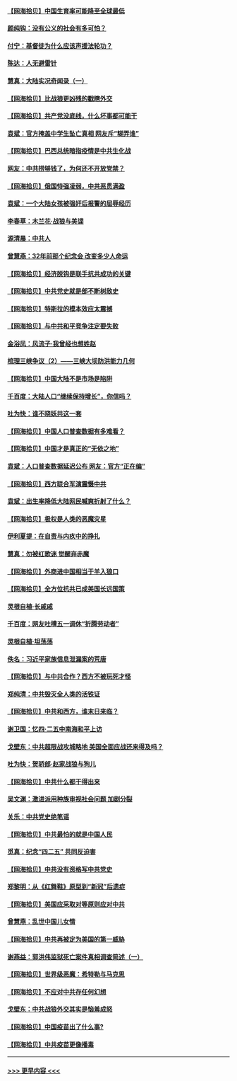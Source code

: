 #### [【网海拾贝】中国生育率可能降至全球最低](../pages/nsc993/n12948793.md?t=05150951) 
#### [颜纯钩：没有公义的社会有多可怕？](../pages/nsc993/n12947626.md?t=05150951) 
#### [付宁：基督徒为什么应该声援法轮功？](../pages/nsc993/n12947233.md?t=05150951) 
#### [陈达：人无避雷针](../pages/nsc993/n12947098.md?t=05150951) 
#### [慧真：大陆实况奇闻录（一）](../pages/nsc993/n12945811.md?t=05150951) 
#### [【网海拾贝】比战狼更凶残的戳瞎外交](../pages/nsc993/n12945717.md?t=05150951) 
#### [【网海拾贝】共产党没底线，什么坏事都可能干](../pages/nsc993/n12942090.md?t=05150951) 
#### [袁斌：官方掩盖中学生坠亡真相 网友斥“糊弄谁”](../pages/nsc993/n12942029.md?t=05150951) 
#### [【网海拾贝】巴西总统暗指疫情是中共生化战](../pages/nsc993/n12938999.md?t=05150951) 
#### [网友：中共捞够钱了，为何还不开放党禁？](../pages/nsc993/n12938952.md?t=05150951) 
#### [【网海拾贝】俄国恃强凌弱，中共恶贯满盈](../pages/nsc993/n12936626.md?t=05150951) 
#### [袁斌：一个大陆女孩被强奸后报警的屈辱经历](../pages/nsc993/n12936547.md?t=05150951) 
#### [李春草：木兰花·战狼与美谍](../pages/nsc993/n12935995.md?t=05150951) 
#### [源清晨：中共人](../pages/nsc993/n12935589.md?t=05150951) 
#### [曾慧燕：32年前那个纪念会 改变多少人命运](../pages/nsc993/n12934233.md?t=05150951) 
#### [【网海拾贝】经济脱钩是联手抗共成功的关键](../pages/nsc993/n12934176.md?t=05150951) 
#### [【网海拾贝】中共党史就是部不断树敌史](../pages/nsc993/n12932844.md?t=05150951) 
#### [【网海拾贝】特斯拉的模本效应太震撼](../pages/nsc993/n12925626.md?t=05150951) 
#### [【网海拾贝】与中共和平竞争注定要失败](../pages/nsc993/n12923326.md?t=05150951) 
#### [金浴凤：风流子‧我曾经也想姓赵](../pages/nsc993/n12920911.md?t=05150951) 
#### [梳理三峡争议（2）——三峡大坝防洪能力几何](../pages/nsc993/n12920173.md?t=05150951) 
#### [【网海拾贝】中国大陆不是市场是陷阱](../pages/nsc993/n12920143.md?t=05150951) 
#### [千百度：大陆人口“继续保持增长”，你信吗？](../pages/nsc993/n12918946.md?t=05150951) 
#### [吐为快：谁不晓妖共这一套](../pages/nsc993/n12918941.md?t=05150951) 
#### [【网海拾贝】中国人口普查数据有多难看？](../pages/nsc993/n12917822.md?t=05150951) 
#### [【网海拾贝】中国才是真正的“无依之地”](../pages/nsc993/n12915845.md?t=05150951) 
#### [袁斌：人口普查数据延迟公布 网友：官方“正在编”](../pages/nsc993/n12915748.md?t=05150951) 
#### [【网海拾贝】西方联合军演震慑中共](../pages/nsc993/n12913466.md?t=05150951) 
#### [袁斌：出生率降低大陆网民喊爽折射了什么？](../pages/nsc993/n12913365.md?t=05150951) 
#### [【网海拾贝】极权是人类的恶魔灾星](../pages/nsc993/n12910697.md?t=05150951) 
#### [伊利夏提：在自责与内疚中的挣扎](../pages/nsc993/n12910493.md?t=05150951) 
#### [慧真：勿被红歌迷 觉醒弃赤魔](../pages/nsc993/n12910485.md?t=05150951) 
#### [【网海拾贝】外商进中国相当于羊入狼口](../pages/nsc993/n12908274.md?t=05150951) 
#### [【网海拾贝】全方位抗共已成美国长远国策](../pages/nsc993/n12906878.md?t=05150951) 
#### [灵根自植‧长戚戚](../pages/nsc993/n12905585.md?t=05150951) 
#### [千百度：网友吐槽五一调休“折腾劳动者”](../pages/nsc993/n12905934.md?t=05150951) 
#### [灵根自植‧坦荡荡](../pages/nsc993/n12905562.md?t=05150951) 
#### [佚名：习近平家族信息泄漏案的荒唐](../pages/nsc993/n12904705.md?t=05150951) 
#### [【网海拾贝】与中共合作？西方不被玩死才怪](../pages/nsc993/n12903873.md?t=05150951) 
#### [郑纯清：中共毁灭全人类的活铁证](../pages/nsc993/n12903785.md?t=05150951) 
#### [【网海拾贝】中共和西方，谁末日来临？](../pages/nsc993/n12903482.md?t=05150951) 
#### [谢卫国：忆四‧二五中南海和平上访](../pages/nsc993/n12902192.md?t=05150951) 
#### [戈壁东：中共超限战攻城略地 美国全面应战还来得及吗？](../pages/nsc993/n12902297.md?t=05150951) 
#### [吐为快：贺骄郎‧赵家战狼与狗儿](../pages/nsc993/n12902280.md?t=05150951) 
#### [【网海拾贝】中共什么都干得出来](../pages/nsc993/n12897500.md?t=05150951) 
#### [吴文渊：激进派用种族审视社会问题 加剧分裂](../pages/nsc993/n12893881.md?t=05150951) 
#### [关乐：中共党史绝笔谣](../pages/nsc993/n12897270.md?t=05150951) 
#### [【网海拾贝】中共最怕的就是中国人民](../pages/nsc993/n12894705.md?t=05150951) 
#### [觅真：纪念“四二五” 共同反迫害](../pages/nsc993/n12894553.md?t=05150951) 
#### [【网海拾贝】中共没有资格写中共党史](../pages/nsc993/n12892231.md?t=05150951) 
#### [郑黎明：从《红舞鞋》原型到“新冠”后遗症](../pages/nsc993/n12890469.md?t=05150951) 
#### [【网海拾贝】美国应采取对等原则应对中共](../pages/nsc993/n12889176.md?t=05150951) 
#### [曾慧燕：乱世中国儿女情](../pages/nsc993/n12887931.md?t=05150951) 
#### [【网海拾贝】中共再被定为美国的第一威胁](../pages/nsc993/n12887580.md?t=05150951) 
#### [谢燕益：郭洪伟监狱死亡案件真相调查简述（一）](../pages/nsc993/n12885648.md?t=05150951) 
#### [【网海拾贝】世界级恶魔：希特勒与马克思](../pages/nsc993/n12884062.md?t=05150951) 
#### [【网海拾贝】不应对中共存任何幻想](../pages/nsc993/n12881460.md?t=05150951) 
#### [戈壁东：中共战狼外交其实是恼羞成怒](../pages/nsc993/n12880392.md?t=05150951) 
#### [【网海拾贝】中国疫苗出了什么事?](../pages/nsc993/n12879124.md?t=05150951) 
#### [【网海拾贝】中共疫苗更像播毒](../pages/nsc993/n12876631.md?t=05150951) 

----
#### [ >>> 更早内容 <<< ](../indexes/nsc993-earlier.md)
